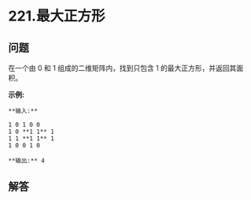 # 221.最大正方形

## 问题

在一个由 0 和 1 组成的二维矩阵内，找到只包含 1 的最大正方形，并返回其面积。

**示例:**

```
**输入:**

1 0 1 0 0
1 0 **1 1** 1
1 1 **1 1** 1
1 0 0 1 0

**输出:** 4
```



## 解答

